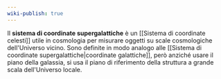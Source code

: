 ```yaml
---
wiki-publish: true
---
```

Il **sistema di coordinate supergalattiche** è un [[Sistema di coordinate celesti]] utile in cosmologia per misurare oggetti su scale cosmologiche dell'Universo vicino. Sono definite in modo analogo alle [[Sistema di coordinate supergalattiche|coordinate galattiche]], però anziché usare il piano della galassia, si usa il piano di riferimento della struttura a grande scala dell'Universo locale.